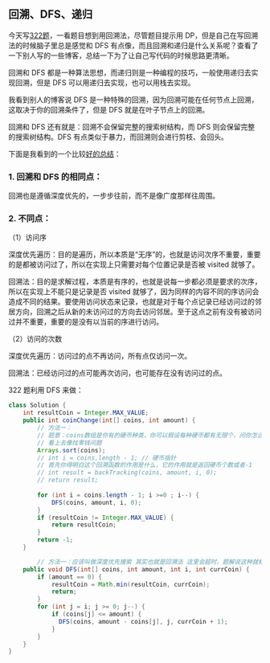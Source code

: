 ## 回溯、DFS、递归

今天写[322题](https://leetcode.com/problems/coin-change/)，一看题目想到用回溯法，尽管题目提示用 DP，但是自己在写回溯法的时候脑子里总是感觉和 DFS 有点像，而且回溯和递归是什么关系呢？查看了一下别人写的一些博客，总结一下为了让自己写代码的时候思路更清晰。

回溯和 DFS 都是一种算法思想，而递归则是一种编程的技巧，一般使用递归去实现回溯，但是 DFS 可以用递归去实现，也可以用栈去实现。

我看到别人的博客说 DFS 是一种特殊的回溯，因为回溯可能在任何节点上回溯，这取决于你的回溯条件了，但是 DFS 就是在叶子节点上的回溯。

回溯和 DFS 还有就是：回溯不会保留完整的搜索树结构，而 DFS 则会保留完整的搜索树结构。DFS 有点类似于暴力，而回溯则会进行剪枝、会回头。

下面是我看到的一个比较[好的总结](https://www.cnblogs.com/ganganloveu/p/4188131.html)：

### 1. 回溯和 DFS 的相同点：

回溯也是遵循深度优先的，一步步往前，而不是像广度那样往周围。

### 2. 不同点：

（1）访问序

深度优先遍历：目的是遍历，所以本质是“无序”的，也就是访问次序不重要，重要的是都被访问过了，所以在实现上只需要对每个位置记录是否被 visited 就够了。

回溯法：目的是求解过程，本质是有序的，也就是说每一步都必须是要求的次序，所以在实现上不能只是记录是否 visited 就够了，因为同样的内容不同的序访问会造成不同的结果。要使用访问状态来记录，也就是对于每个点记录已经访问过的邻居方向，回溯之后从新的未访问过的方向去访问邻居。至于这点之前有没有被访问过并不重要，重要的是没有以当前的序进行访问。

（2）访问的次数

深度优先遍历：访问过的点不再访问，所有点仅访问一次。

回溯法：已经访问过的点可能再次访问，也可能存在没有访问过的点。



322 题利用 DFS 来做：

```java
class Solution {
    int resultCoin = Integer.MAX_VALUE;
    public int coinChange(int[] coins, int amount) {
        // 方法一：
        // 题意：coins数组是你有的硬币种类，你可以假设每种硬币都有无限个，问你怎么拿硬币 硬币面值和等于amount，要你返回硬币数最少的是几个？如果拼凑不成功就返回-1
        // 看上去像找零钱问题   
        Arrays.sort(coins);
        // int i = coins.length - 1; // 硬币指针
        // 首先你得明白这个回溯函数的作用是什么，它的作用就是返回硬币个数或者-1
        // int result = backTracking(coins, amount, i, 0);
        // return result;
        
        for (int i = coins.length - 1; i >=0 ; i--) {
            DFS(coins, amount, i, 0);
        }
        if (resultCoin != Integer.MAX_VALUE) {
            return resultCoin;
        }
        return -1;
    }

		// 方法一：应该叫做深度优先搜索 其实也就是回溯法 这里会超时，题解说这种就相当于暴力解法了。。。  
    public void DFS(int[] coins, int amount, int i, int currCoin) {    
        if (amount == 0) {
            resultCoin = Math.min(resultCoin, currCoin);
            return;
        }
        for (int j = i; j >= 0; j--) {
            if (coins[j] <= amount) {
              DFS(coins, amount - coins[j], j, currCoin + 1);
            }
        }
    }
} 
```





